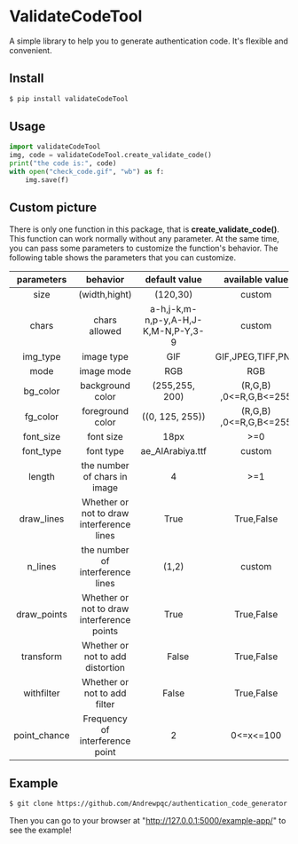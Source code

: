 # ValidateCodeTool
A simple library  to help you to generate authentication code. It's flexible and convenient.

## Install
``` bash
$ pip install validateCodeTool
```

## Usage
``` python
import validateCodeTool
img, code = validateCodeTool.create_validate_code()
print("the code is:", code)
with open("check_code.gif", "wb") as f:
    img.save(f)
```

## Custom picture
There is only one function in this package, that is **create_validate_code()**. This function can work normally without any parameter. At the same time, you can pass some parameters to customize the function's behavior. The following table shows the parameters that you can customize.

| parameters | behavior | default value | available value |
| :---------: | :----------: | :---------: | :------------: |
|     size    | (width,hight) | (120,30)   |      custom   |
|     chars   |  chars allowed | a-h,j-k,m-n,p-y,A-H,J-K,M-N,P-Y,3-9 | custom |
| img_type    |  image type   | GIF       | GIF,JPEG,TIFF,PNG  |
|  mode       |  image mode   | RGB       | RGB      |
|   bg_color  | background color | (255,255, 200) | (R,G,B) ,0<=R,G,B<=255  |
| fg_color    | foreground color | ((0, 125, 255)) | (R,G,B) ,0<=R,G,B<=255 |
| font_size   |  font size       |   18px         |  >=0  |
| font_type   | font type        | ae_AlArabiya.ttf    | custom |
|  length     | the number of chars in image  |  4     |  >=1   |
| draw_lines  |  Whether or not to draw interference lines  | True | True,False |
| n_lines     | the number of interference lines |   (1,2)     |  custom   |
| draw_points | Whether or not to draw interference points | True | True,False  |
| transform   | Whether or not to add distortion  |　False　| True,False |
| withfilter  |Whether or not to add filter      |  False | True,False |
| point_chance | Frequency of interference point |  2      | 0<=x<=100 |          |

## Example
``` bash
$ git clone https://github.com/Andrewpqc/authentication_code_generator.git && cd authentication_code_generator/example_app && pip install -r requirements.txt && python example_app.py 
```
Then you can go to your browser at "http://127.0.0.1:5000/example-app/" to see the example!
